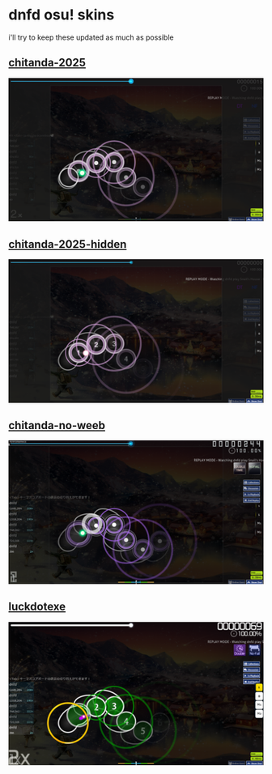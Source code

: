 # dnfd osu! skins

i'll try to keep these updated as much as possible

## [chitanda-2025](https://github.com/dnfd1/osu-skins/blob/main/assets/chitanda.osk?raw=true)
![chitanda 2025 preview](https://github.com/dnfd1/osu-skins/blob/main/assets/chitanda%20preview.png?raw=true)

## [chitanda-2025-hidden](https://github.com/dnfd1/osu-skins/blob/main/assets/chitanda%20hidden.osk?raw=true)
![chitanda 2025 hidden preview](https://github.com/dnfd1/osu-skins/blob/main/assets/chitanda%20hidden%20preview.png?raw=true)

## [chitanda-no-weeb](https://github.com/dnfd1/osu-skins/blob/main/assets/Chitanda%20no%20weeb.osk?raw=true)
![chitanda preview](https://github.com/dnfd1/osu-skins/blob/main/assets/chitanda-preview.png?raw=true)

## [luckdotexe](https://github.com/dnfd1/osu-skins/blob/main/assets/LuckDOTexe.osk?raw=true)
![luckdotexe preview](https://github.com/dnfd1/osu-skins/blob/main/assets/luckdotexe-preview.png?raw=true)
